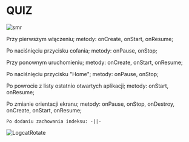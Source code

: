 # QUIZ 

![smr](https://user-images.githubusercontent.com/96374042/196056237-2f725946-a6de-4def-9e56-7f0cbfe4a11a.gif)


Przy pierwszym włączeniu; metody: onCreate, onStart, onResume;

Po naciśnięciu przycisku cofania; metody: onPause, onStop;

Przy ponownym uruchomieniu; metody: onCreate, onStart, onResume;

Po naciśnięciu przycisku "Home"; metody: onPause, onStop;

Po powrocie z listy ostatnio otwartych aplikacji; metody: onStart, onResume;

Po zmianie orientacji ekranu; metody: onPause, onStop, onDestroy, onCreate, onStart, onResume;

	Po dodaniu zachowania indeksu: -||-
  
  

![LogcatRotate](https://user-images.githubusercontent.com/96374042/196057464-6a3c7b82-2918-4c27-bff5-b8913bbb237d.png)
